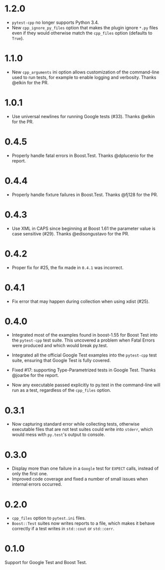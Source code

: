 # 1.2.0

- `pytest-cpp` no longer supports Python 3.4.
- New `cpp_ignore_py_files` option that makes the plugin ignore `*.py` files even if they
  would otherwise match the `cpp_files` option (defaults to `True`).

# 1.1.0

- New `cpp_arguments` ini option allows customization of the command-line 
  used to run tests, for example to enable logging and verbosity.
  Thanks @elkin for the PR.

# 1.0.1

- Use universal newlines for running Google tests (#33).
  Thanks @elkin for the PR.

# 0.4.5

- Properly handle fatal errors in Boost.Test.
  Thanks @dplucenio for the report.


# 0.4.4

- Properly handle fixture failures in Boost.Test.
  Thanks @fj128 for the PR.

# 0.4.3

- Use XML in CAPS since beginning at Boost 1.61 the parameter value is case sensitive (#29).
  Thanks @edisongustavo for the PR.

# 0.4.2 #

- Proper fix for #25, the fix made in `0.4.1` was incorrect.

# 0.4.1 #

- Fix error that may happen during collection when using xdist (#25).

# 0.4.0 #

- Integrated most of the examples found in boost-1.55 for Boost Test into the
  `pytest-cpp` test suite. This uncovered a problem when Fatal Errors were 
  produced and which would break py.test. 
  
- Integrated all the official Google Test examples into the `pytest-cpp` test
  suite, ensuring that Google Test is fully covered. 
  
- Fixed #17: supporting Type-Parametrized tests in Google Test. Thanks 
  @joarbe for the report. 

- Now any executable passed explicitly to py.test in the 
  command-line will run as a test, regardless of the `cpp_files` option.

# 0.3.1 #

- Now capturing standard error while collecting tests, otherwise 
executable files that are not test suites could write into `stderr`, 
which would mess with `py.test`'s output to console.

# 0.3.0 #

- Display more than one failure in a `Google` test for `EXPECT` calls, instead of only the first one.
- Improved code coverage and fixed a number of small issues when internal errors occurred.

# 0.2.0 #

- `cpp_files` option to `pytest.ini` files.
- `Boost::Test` suites now writes reports to a file, which makes 
it behave correctly if a test writes in `std::cout` or `std::cerr`.

# 0.1.0 #

Support for Google Test and Boost Test.
